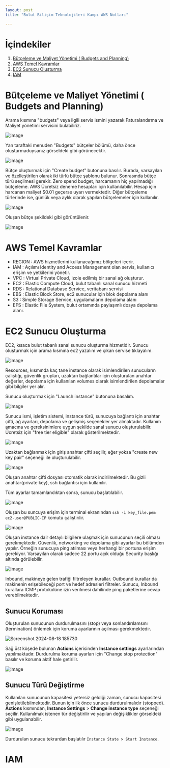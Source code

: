 ```yaml
---
layout: post
title: "Bulut Bilişim Teknolojileri Kampı AWS Notları"

---
```


# İçindekiler
1. [Bütçeleme ve Maliyet Yönetimi ( Budgets and Planning) ](#bütçeleme-ve-maliyet-yönetimi--budgets-and-planning)
2. [AWS Temel Kavramlar](#aws-temel-kavramlar)
3. [EC2 Sunucu Oluşturma](#ec2-sunucu-oluşturma)
4. [IAM](#iam)


# Bütçeleme ve Maliyet Yönetimi ( Budgets and Planning)

Arama kısmına "budgets" veya ilgili servis ismini yazarak Faturalandırma ve Maliyet yönetimi servisini bulabiliriz. 

![image](https://github.com/user-attachments/assets/93660bc8-41a2-45c9-a800-180e3ca0643b)

Yan taraftaki menuden "Budgets" bütçeler bölümü, daha önce oluşturmaduysanız görseldeki gibi görünecektir.

![image](https://github.com/user-attachments/assets/1e39c388-e4b4-4f71-95f1-74f74c87ad31)

Bütçe oluşturmak için "Create budget" butonuna basılır. Burada, varsayılan ve özelleştirilen olarak iki türlü bütçe şablonu bulunur. Sonrasında bütçe türü seçilmesi gerekir. 
Zero spend budget, harcamanın hiç yapılmadığı bütçeleme. AWS Ücretsiz deneme hesapları için kullanılabilir. Hesap için harcanan maliyet $0.01 geçerse uyarı vermektedir. Diğer bütçeleme türlerinde ise, günlük veya aylık olarak yapılan bütçelemeler için kullanılır.

![image](https://github.com/user-attachments/assets/037d2864-9611-40ae-9b76-3173a08b57f9)

Oluşan bütçe şekildeki gibi görüntülenir.

![image](https://github.com/user-attachments/assets/accd7e22-ddc0-477f-b3c4-41c5d994f59b)

# AWS Temel Kavramlar

- REGION : AWS hizmetlerini kullanacağımız bölgeleri içerir.
- IAM : Açılımı Identity and Access Management olan servis, kullanıcı erişim ve yetkilerini yönetir. 
- VPC : Virtual Private Cloud, izole edilmiş bir sanal ağ oluşturur.
- EC2 : Elastic Compute Cloud, bulut tabanlı sanal sunucu hizmeti
- RDS : Relational Database Service, veritabanı servisi
- EBS : Elastic Block Store, ec2 sunucular için blok depolama alanı
- S3 : Simple Storage Service, uygulamaların depolama alanı
- EFS : Elastic File System, bulut ortamında paylaşımlı dosya depolama alanı.

# EC2 Sunucu Oluşturma
EC2, kısaca bulut tabanlı sanal sunucu oluşturma hizmetidir. Sunucu oluşturmak için arama kısmına ec2 yazalım ve çıkan servise tıklayalım.

![image](https://github.com/user-attachments/assets/ac3b55be-5b25-49a0-b3bc-d596fdd5150c)

Resources, kısmında kaç tane instance olarak isimlendirilen sunucuların çalıştığı, güvenlik grupları, uzaktan bağlantılar için oluşturulan anahtar değerler, depolama için kullanılan volumes olarak isimlendirilen depolamalar gibi bilgiler yer alır. 

Sunucu oluşturmak için "Launch instance" butonuna basalım.

![image](https://github.com/user-attachments/assets/d75e74fa-3a5a-43b9-af98-491b62e30269)

Sunucu ismi, işletim sistemi, instance türü, sunucuya bağlantı için anahtar çifti, ağ ayarları, depolama ve gelişmiş seçenekler yer almaktadır. Kullanım amacına ve gereksinimlere uygun şekilde sanal sunucu oluşturulabilir. Ücretsiz için "free tier eligible" olarak gösterilmektedir.

![image](https://github.com/user-attachments/assets/c74a1542-79a5-44eb-9573-b443a5267c8a)

Uzaktan bağlanmak için giriş anahtar çifti seçilir, eğer yoksa "create new key pair" seçeneği ile oluşturulabilir.

![image](https://github.com/user-attachments/assets/bccf6ee0-e6b2-417d-9eb1-04ff4d1fc1b4)

Oluşan anahtar çifti dosyası otomatik olarak indirilmektedir. Bu gizli anahtar(private key), ssh bağlantısı için kullanılır. 

Tüm ayarlar tamamlandıktan sonra, sunucu başlatılabilir.

![image](https://github.com/user-attachments/assets/c06a86b0-8f95-42e9-a4fc-2d2bce0a5892)

Oluşan bu suncuya erişim için terminal ekranından `ssh -i key_file.pem ec2-user@PUBLIC-IP` komutu çalıştırılır.

![image](https://github.com/user-attachments/assets/43d76994-cdcc-48e1-81b8-cc0ade1201d6)

Oluşan instance dair detaylı bilgilere ulaşmak için sunucunun seçili olması gerekmektedir. Güvenlik, networking ve depolama gibi ayarlar bu bölümden yapılır. Örneğin sunucuya ping atılması veya herhangi bir portuna erişim gerekiyor. Varsayılan olarak sadece 22 portu açık olduğu Security başlığı altında görülebilir.

![image](https://github.com/user-attachments/assets/bdffb71a-3b76-4715-8ff9-8739a0d95e65)

Inbound, makineye gelen trafiği filtreleyen kurallar. Outbound kurallar da makinenin erişebileceği port ve hedef adresleri filtreler. Sunucu, Inbound kurallara ICMP protokolüne izin verilmesi dahilinde ping paketlerine cevap verebilmektedir.

## Sunucu Koruması
Oluşturulan sunucunun durdurulmasını (stop) veya sonlandırılamsını (termination) önlemek için koruma ayarlarının açılması gerekmektedir.

![Screenshot 2024-08-18 185730](https://github.com/user-attachments/assets/282a8782-2950-4984-82a7-dbe2c9d0d608)


Sağ üst köşede bulunan **Actions** içerisinden **Instance settings** ayarlarından yapılmaktadır. Durdurulma koruma ayarları için "Change stop protection" basılır ve koruma aktif hale getirilir.

![image](https://github.com/user-attachments/assets/04075679-d641-4c3b-8436-31e97c91e605)


## Sunucu Türü Değiştirme
Kullanılan sunucunun kapasitesi yetersiz geldiği zaman, sunucu kapasitesi genişletilebilmektedir. Bunun için ilk önce sunucu durdurulmalıdır (stopped). **Actions** kısmından, **Instance Settings** > **Change instance type** seçeneği seçilir. Kullanılmak istenen tür değiştirilir ve yapılan değişiklikler görseldeki gibi uygulanabilir.

![image](https://github.com/user-attachments/assets/e913cc61-cf40-4440-b0df-c5cf277dc6f3)

Durdurulan sunucu tekrardan başlatılır `Instance State > Start Instance`.


# IAM

# 



